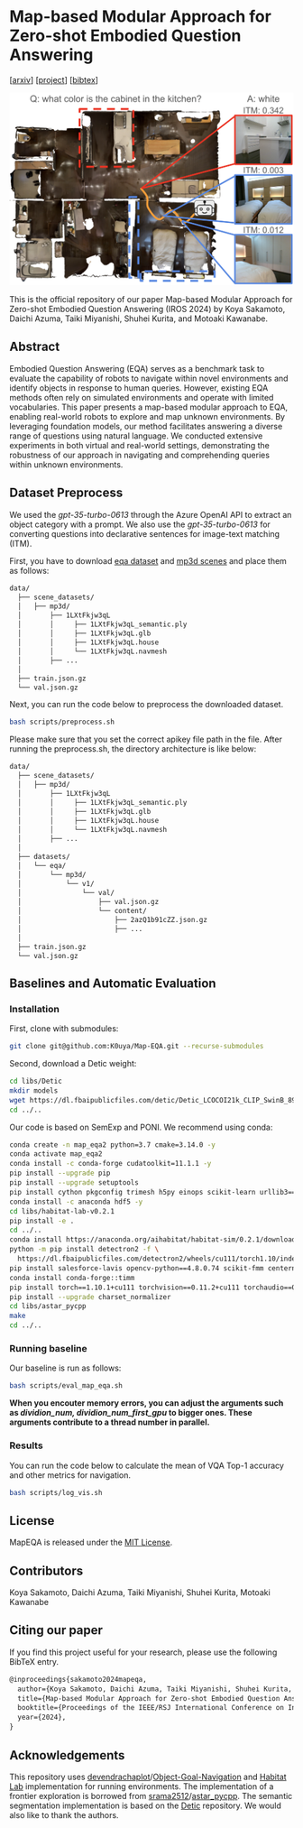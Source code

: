 # Map-based Modular Approach for Zero-shot Embodied Question Answering

[[arxiv](https://arxiv.org/abs/2405.16559)]
[[project](https://ATR-DBI.github.io/Map-EQA/)]
[[bibtex](#citing-our-paper)]

<p align="center"><img width="540" src="./docs/static/figures/overview.png"></p>

This is the official repository of our paper Map-based Modular Approach for Zero-shot Embodied Question Answering (IROS 2024) by Koya Sakamoto, Daichi Azuma, Taiki Miyanishi, Shuhei Kurita, and Motoaki Kawanabe.

## Abstract

Embodied Question Answering (EQA) serves as a benchmark task to evaluate the capability of robots to navigate within novel environments and identify objects in response to human queries. However, existing EQA methods often rely on simulated environments and operate with limited vocabularies. This paper presents a map-based modular approach to EQA, enabling real-world robots to explore and map unknown environments. By leveraging foundation models, our method facilitates answering a diverse range of questions using natural language. We conducted extensive experiments in both virtual and real-world settings, demonstrating the robustness of our approach in navigating and comprehending queries within unknown environments.

## Dataset Preprocess

We used the *gpt-35-turbo-0613* through the Azure OpenAI API to extract an object category with a prompt. We also use the *gpt-35-turbo-0613* for converting questions into declarative sentences for image-text matching (ITM).

First, you have to download [eqa dataset](https://github.com/facebookresearch/habitat-lab/blob/main/DATASETS.md#task-datasets) and [mp3d scenes](https://github.com/facebookresearch/habitat-sim/blob/main/DATASETS.md#matterport3d-mp3d-dataset) and place them as follows:

```
data/
  ├── scene_datasets/
  │   ├── mp3d/
  │       ├── 1LXtFkjw3qL
  │       │     ├── 1LXtFkjw3qL_semantic.ply
  │       │     ├── 1LXtFkjw3qL.glb
  │       │     ├── 1LXtFkjw3qL.house
  │       │     └── 1LXtFkjw3qL.navmesh
  │       ├── ...
  │
  ├── train.json.gz
  └── val.json.gz
```


Next, you can run the code below to preprocess the downloaded dataset.

```bash
bash scripts/preprocess.sh
```

Please make sure that you set the correct apikey file path in the file. After running the preprocess.sh, the directory architecture is like below:

```
data/
  ├── scene_datasets/
  │   ├── mp3d/
  │       ├── 1LXtFkjw3qL
  │       │     ├── 1LXtFkjw3qL_semantic.ply
  │       │     ├── 1LXtFkjw3qL.glb
  │       │     ├── 1LXtFkjw3qL.house
  │       │     └── 1LXtFkjw3qL.navmesh
  │       ├── ...
  │
  ├── datasets/
  │   └── eqa/
  │       └── mp3d/
  │           └── v1/
  │               └── val/
  │                   ├── val.json.gz
  │                   └── content/
  │                       ├── 2azQ1b91cZZ.json.gz
  │                       ├── ...
  │
  ├── train.json.gz
  └── val.json.gz
```

## Baselines and Automatic Evaluation

### Installation

First, clone with submodules:

```bash
git clone git@github.com:K0uya/Map-EQA.git --recurse-submodules
```

Second, download a Detic weight:

```bash
cd libs/Detic
mkdir models
wget https://dl.fbaipublicfiles.com/detic/Detic_LCOCOI21k_CLIP_SwinB_896b32_4x_ft4x_max-size.pth -O models/Detic_LCOCOI21k_CLIP_SwinB_896b32_4x_ft4x_max-size.pth
cd ../..
```

Our code is based on SemExp and PONI. We recommend using conda:

```bash
conda create -n map_eqa2 python=3.7 cmake=3.14.0 -y
conda activate map_eqa2
conda install -c conda-forge cudatoolkit=11.1.1 -y
pip install --upgrade pip
pip install --upgrade setuptools
pip install cython pkgconfig trimesh h5py einops scikit-learn urllib3==1.26.16 google-auth
conda install -c anaconda hdf5 -y
cd libs/habitat-lab-v0.2.1
pip install -e .
cd ../..
conda install https://anaconda.org/aihabitat/habitat-sim/0.2.1/download/linux-64/habitat-sim-0.2.1-py3.7_headless_bullet_linux_fc7fb11ccec407753a73ab810d1dbb5f57d0f9b9.tar.bz2
python -m pip install detectron2 -f \
  https://dl.fbaipublicfiles.com/detectron2/wheels/cu111/torch1.10/index.html
pip install salesforce-lavis opencv-python==4.8.0.74 scikit-fmm centernet2 openai-clip
conda install conda-forge::timm
pip install torch==1.10.1+cu111 torchvision==0.11.2+cu111 torchaudio==0.10.1 -f https://download.pytorch.org/whl/cu111/torch_stable.html
pip install --upgrade charset_normalizer
cd libs/astar_pycpp
make
cd ../..
```

### Running baseline

Our baseline is run as follows:

```bash
bash scripts/eval_map_eqa.sh
```

**When you encouter memory errors, you can adjust the arguments such as *dividion_num, dividion_num_first_gpu* to bigger ones. These arguments contribute to a thread number in parallel.**

### Results

You can run the code below to calculate the mean of VQA Top-1 accuracy and other metrics for navigation.

```bash
bash scripts/log_vis.sh
```

## License

MapEQA is released under the [MIT License](LICENSE).

## Contributors

Koya Sakamoto, Daichi Azuma, Taiki Miyanishi, Shuhei Kurita, Motoaki Kawanabe

## Citing our paper

If you find this project useful for your research, please use the following BibTeX entry.

```tex
@inproceedings{sakamoto2024mapeqa,
  author={Koya Sakamoto, Daichi Azuma, Taiki Miyanishi, Shuhei Kurita, Motoaki Kawanabe},
  title={Map-based Modular Approach for Zero-shot Embodied Question Answering},
  booktitle={Proceedings of the IEEE/RSJ International Conference on Intelligent Robots and Systems (IROS)},
  year={2024},
}
```

## Acknowledgements

This repository uses [devendrachaplot](https://devendrachaplot.github.io/)/[Object-Goal-Navigation](https://github.com/devendrachaplot/Object-Goal-Navigation) and [Habitat Lab](https://github.com/facebookresearch/habitat-lab) implementation for running environments. The implementation of a frontier exploration is borrowed from [srama2512](https://srama2512.github.io/)/[astar_pycpp](https://github.com/srama2512/astar_pycpp/tree/7b1e9ea2413b30feca8d457fefbff2ef94da37cb). The semantic segmentation implementation is based on the [Detic](https://github.com/facebookresearch/Detic) repository. We would also like to thank the authors.
